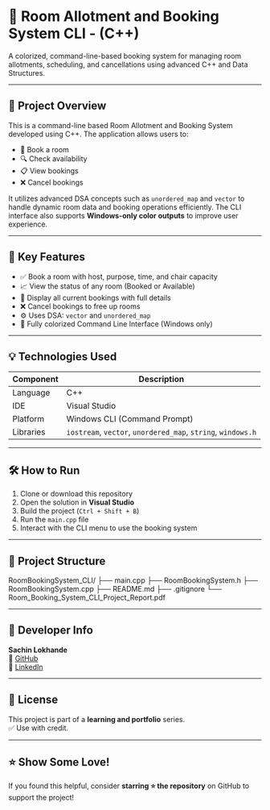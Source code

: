 # 🏢 Room Allotment and Booking System CLI - (C++)

A colorized, command-line-based booking system for managing room allotments, scheduling, and cancellations using advanced C++ and Data Structures.

---

## 🚀 Project Overview

This is a command-line based Room Allotment and Booking System developed using C++. The application allows users to:

- 📌 Book a room  
- 🔍 Check availability  
- 📋 View bookings  
- ❌ Cancel bookings  

It utilizes advanced DSA concepts such as `unordered_map` and `vector` to handle dynamic room data and booking operations efficiently. The CLI interface also supports **Windows-only color outputs** to improve user experience.

---

## 🎯 Key Features

- ✅ Book a room with host, purpose, time, and chair capacity  
- 📈 View the status of any room (Booked or Available)  
- 🧾 Display all current bookings with full details  
- ❌ Cancel bookings to free up rooms  
- ⚙️ Uses DSA: `vector` and `unordered_map`  
- 🎨 Fully colorized Command Line Interface (Windows only)  

---

## 💡 Technologies Used

| Component   | Description                          |
|------------|--------------------------------------|
| Language    | C++                                  |
| IDE         | Visual Studio                        |
| Platform    | Windows CLI (Command Prompt)         |
| Libraries   | `iostream`, `vector`, `unordered_map`, `string`, `windows.h` |

---

## 🛠️ How to Run

1. Clone or download this repository  
2. Open the solution in **Visual Studio**  
3. Build the project (`Ctrl + Shift + B`)  
4. Run the `main.cpp` file  
5. Interact with the CLI menu to use the booking system  

---

## 📁 Project Structure

RoomBookingSystem_CLI/
├── main.cpp
├── RoomBookingSystem.h
├── RoomBookingSystem.cpp
├── README.md
├── .gitignore
└── Room_Booking_System_CLI_Project_Report.pdf


---

## 👤 Developer Info

**Sachin Lokhande**  
🔗 [GitHub](https://github.com/sachinlokhande4154)  
🔗 [LinkedIn](https://www.linkedin.com/in/sachin-lokhande-49a690193)

---

## 📄 License

This project is part of a **learning and portfolio** series.  
✅ Use with credit.

---

## ⭐ Show Some Love!

If you found this helpful, consider **starring ⭐ the repository** on GitHub to support the project!
